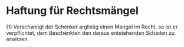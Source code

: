 # Haftung für Rechtsmängel

(1) Verschweigt der Schenker arglistig einen Mangel im Recht, so ist er verpflichtet, dem Beschenkten den daraus entstehenden Schaden zu ersetzen.